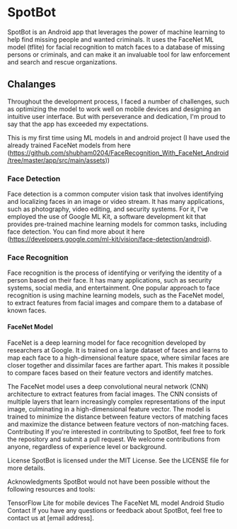 # SpotBot

SpotBot is an Android app that leverages the power of machine learning to help find missing people and wanted criminals. It uses the FaceNet ML model (tflite) for facial recognition to match faces to a database of missing persons or criminals, and can make it an invaluable tool for law enforcement and search and rescue organizations.

## Chalanges
Throughout the development process, I faced a number of challenges, such as optimizing the model to work well on mobile devices and designing an intuitive user interface. But with perseverance and dedication, I'm proud to say that the app has exceeded my expectations.

This is my first time using ML models in and android project (I have used the already trained FaceNet models from here (https://github.com/shubham0204/FaceRecognition_With_FaceNet_Android/tree/master/app/src/main/assets))

### Face Detection
Face detection is a common computer vision task that involves identifying and localizing faces in an image or video stream. It has many applications, such as photography, video editing, and security systems. For it, I've employed the use of Google ML Kit, a software development kit that provides pre-trained machine learning models for common tasks, including face detection. You can find more about it here (https://developers.google.com/ml-kit/vision/face-detection/android).

### Face Recognition
Face recognition is the process of identifying or verifying the identity of a person based on their face. It has many applications, such as security systems, social media, and entertainment. One popular approach to face recognition is using machine learning models, such as the FaceNet model, to extract features from facial images and compare them to a database of known faces.

#### FaceNet Model
FaceNet is a deep learning model for face recognition developed by researchers at Google. It is trained on a large dataset of faces and learns to map each face to a high-dimensional feature space, where similar faces are closer together and dissimilar faces are farther apart. This makes it possible to compare faces based on their feature vectors and identify matches.

The FaceNet model uses a deep convolutional neural network (CNN) architecture to extract features from facial images. The CNN consists of multiple layers that learn increasingly complex representations of the input image, culminating in a high-dimensional feature vector. The model is trained to minimize the distance between feature vectors of matching faces and maximize the distance between feature vectors of non-matching faces.
Contributing
If you're interested in contributing to SpotBot, feel free to fork the repository and submit a pull request. We welcome contributions from anyone, regardless of experience level or background.

License
SpotBot is licensed under the MIT License. See the LICENSE file for more details.

Acknowledgments
SpotBot would not have been possible without the following resources and tools:

TensorFlow Lite for mobile devices
The FaceNet ML model
Android Studio
Contact
If you have any questions or feedback about SpotBot, feel free to contact us at [email address].
